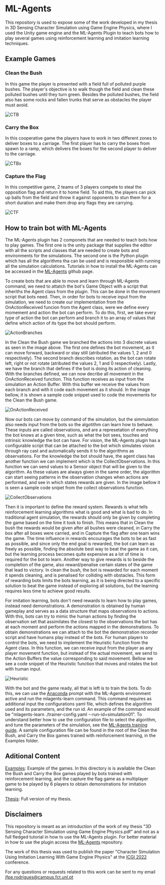 # ML-Agents

This repository is used to expose some of the work developed in my thesis in 3D Sensing Character Simulation using Game Engine Physics, where I used the Unity game engine and the ML-Agents Plugin to teach bots how to play several games using reinforcement learning and imitation learning techniques.

## Example Games

### Clean the Bush

In this game the player is presented with a field full of polluted purple bushes. The player's objective is to walk though the field and clean these polluted bushes until they turn green. Besides the polluted bushes, the field also has some rocks and fallen trunks that serve as obstacles the player must avoid.

![CTB](/cleanthebush.PNG)

### Carry the Box

In this cooperative game the players have to work in two different zones to deliver boxes to a carriage. The first player has to carry the boxes from spawn to a ramp, which delivers the boxes for the second player to deliver to the carriage.

![CTBx](/carrythebox.PNG)

### Capture the Flag

In this competitive game, 2 teams of 3 players compete to steal the opposition flag and return it to home field. To aid this, the players can pick up balls from the field and throw it against opponents to stun them for a short duration and make them drop any flags they are carrying.

![CTF](/capturetheflag.PNG)

## How to train bot with ML-Agents

The ML-Agents plugin has 2 componets that are needed to teach bots how to play games. The first one is the unity package that supplies the editor with all the scripts and classes that are needed to create bots and environments for the simulations. The second one is the Python plugin which has all the algorithms tha can be used and is responsible with running all the simulation calculations. Tutorials in how to install the ML-Agents can be accessed in the [ML-Agents](https://github.com/miyamotok0105/unity-ml-agents/tree/master/docs) github page.

To create bots that are able to move and learn through ML-Agents command, we need to attatch the bot's Game Object with a script that inheriths the Agent class from the plugin. This can be done in the movement script that bots need. Then, in order for bots to receive input from the simulation, we need to create our implementation from the OnActionReceived funcion from the Agent class, were we define every momement and action the bot can perform. To do this, first, we take every type of action the bot can perform and branch it to an array of values that define which action of its type the bot should perform. 

![ActionBranches](ActionBranches.PNG)

In the Clean the Bush game we branched the actions into 3 discrete values as seen in the image above. The first one defines the bot movement, as it can move forward, backward or stay still (atributed the values 1, 2 and 0 respectively). The second branch describes rotation, as the bot can rotate left, right or not rotate (atributed the values 2, 1 and 0 respectively). Lastly, we have the branch that defines if the bot is doing its action of cleaning. With the branches defined, we can now decribe all movement in the OnActionReceived function. This function receives as input from the simulation an Action Buffer. With this buffer we receive the values from each branch and with it code each movement as it should. In the image bellow, it is shown a sample code snippet used to code the movements for the Clean the Bush game.

![OnActionReceived](OnActionReceived.PNG)

Now our bots can move by command of the simulation, but the simmulation also needs input from the bots so the algotithm can learn how to behave. These inputs are called observations, and are a represetation of everything the bot knows at a given time, such as what the bot sees, touches and intrinsic knowledge the bot can have. For vision, the ML-Agents plugin has a configurable script that can be attached to the bot which simulates vision through ray cast and automatically sends it to the algorithms as observations. For the knowledge the bot should have, the agent class has another function we can implement which is the CollectObservations. In this function we can send values to a Sensor object that will be given to the algorithm. As these values are always given in the same order, the algorithm can start seeing patterns in the observation changes when actions are performed, and see in which states rewards are given. In the image bellow it is seen a sample code snipet from the collect observations function.

![CollectObservations](ObservationsCode.PNG)

Then it is important to define the reward system. Rewards is what tells reinforcement learning algorithms what is good and what is bad to do. In traditional agent simulation, the rewards should only be given by completing the game based on the time it took to finish. This means that in Clean the bush the rewards would be given after all bushes were cleaned, in Carry the box after all boxes were carried, and in Capture the flag after one team wins the game. The time influence in rewards encourages the bots to be as fast as possible, and since only the end goal is rewarded, the bot can learn as freely as possible, finding the absolute best way to beat the game as it can, but the learning process becomes quite expensive as a lot of time is required for the bot to learn. Another way to give rewards is to beside the completion of the game, also reward/penalise certain states of the game that lead to victory. In clean the bush, the bot is rewarded for each moment it spends cleaning, and is penalised for colliding with obstacles. This form of rewarding bots limits the bots learning, as it is being directed to a specific solution to beat the game instead of exploring all solutions, but the learning requires less time to achieve good results.

For imitation learning, bots don't need rewards to learn how to play games, instead need demonstrations. A demonstration is obtained by human gameplay and serves as a data structure that maps observations to actions. With this, bots can try to mimic the human actions by finding the observation set that assimilates the closest to the observations the bot has at each moment and perform the actions mapped in the demonstrations. To obtain demonstrations we can attach to the bot the demonstration recorder script and have humans play instead of the bots. For human players to control the bots, we need to implement the Heuristic function from the Agent class. In this function, we can receive input from the player as any player movement function, but instead of the actual movement, we send to the Action Buffers the value corresponding to said movement. Bellow we see a code snippet of the Heuristic function that moves and rotates the bot with human input.

![Heuristic](HeuristicCode.PNG)

With the bot and the game ready, all that is left is to train the bots. To do this, we can use the [Anaconda](https://www.anaconda.com/) prompt with the ML-Agents environment active and run the mlagents-learn command. This command requires as additional input the configurations yaml file, which defines the algorithm used and its parameters, and the run id. An example of the command would be "mlagents-learn ./trainer-config.yaml --run-id=simulation01". To understand better how to use the configuration file to select the algorithm, and tune the parameters of the simulation, see the [ML-Agents training guide](https://github.com/gzrjzcx/ML-agents/blob/master/docs/Training-ML-Agents.md). A sample configuration file can be found in the root of the Clean the Bush, and Carry the Box games trained with reinforcement learning, in the Examples folder.

## Aditional Content

[Examples](/Examples/): Example of the games. In this directory is is available the Clean the Bush and Carry the Box games played by bots trained with reinforcement learning, and the capture the flag game as a multiplayer game to be played by 6 players to obtain demonstrations for imitation learning.

[Thesis](/Thesis/): Full version of my thesis.

## Disclaimers

This repository is meant as an introduction of the work of my thesis "3D Sensing Character Simulation using Game Engine Physics.pdf" and not as a full fledged tutorial in how to use the ML-Agents plugin. For better material in how to use the plugin access the [ML-Agents](https://github.com/Unity-Technologies/ml-agents) repository.

The work of this thesis was used to publish the paper "Character Simulation Using Imitation Learning With Game Engine Physics" at the [ICGI 2022](https://gpcg.pt/icgi2022/) conference.

For any questions or requests related to this work can be sent to my email jfpe.rodrigues@campus.fct.unl.pt
